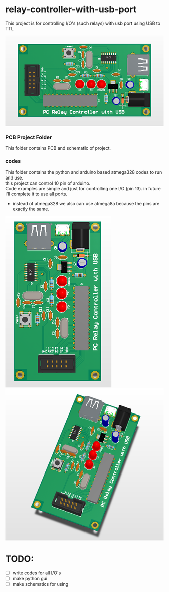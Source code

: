 # relay-controller-with-usb-port
This project is for controlling I/O's (such relays) with usb port using USB to TTL

![screenshot](./images/pcb3.png)

### PCB Project Folder
This folder contains PCB and schematic of project.

### codes
This folder contains the python and arduino based atmega328 codes to run and use.<br>
this project can control 10 pin of arduino.<br>
Code examples are simple and just for controlling one I/O (pin 13). in future I'll complete it to use all ports.

- instead of atmega328 we also can use atmega8a because the pins are exactly the same.

![screenshot](./images/pcb1.png)
![screenshot](./images/pcb2.png)

# TODO:
- [ ] write codes for all I/O's
- [ ] make python gui
- [ ] make schematics for using
